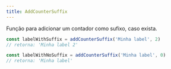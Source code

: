 ```yaml
---
title: AddCounterSuffix
---
```


Função para adicionar um contador como sufixo, caso exista.

```js
const labelWithSuffix = addCounterSuffix('Minha label', 2)
// retorna: 'Minha label 2'

const labelWithNoSuffix = addCounterSuffix('Minha label', 0)
// retorna: 'Minha label'
```
